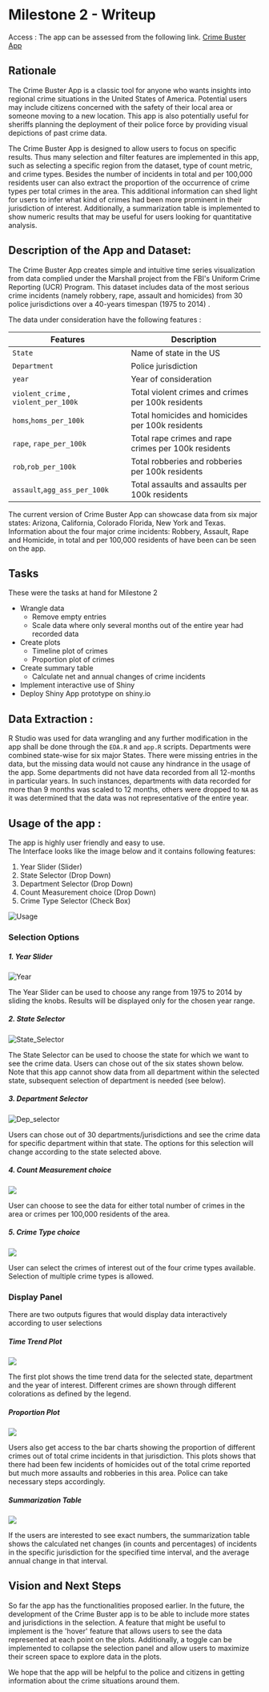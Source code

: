 
# Milestone 2 - Writeup

Access : The app can be assessed from the following link.
[Crime Buster App](https://birinder1469.shinyapps.io/Crime_Fighters/)

## Rationale

The Crime Buster App is a classic tool for anyone who wants insights into regional crime situations in the United States of America. Potential users may include citizens concerned with the safety of their local area or someone moving to a new location. This app is also potentially useful for sheriffs planning the deployment of their police force by providing visual depictions of past crime data.

The Crime Buster App is designed to allow users to focus on specific results. Thus many selection and filter features are implemented in this app, such as selecting a specific region from the dataset, type of count metric, and crime types. Besides the number of incidents in total and per 100,000 residents user can also extract the proportion of the occurrence of crime types per total crimes in the area. This additional information can shed light for
users to infer what kind of crimes had been more prominent in their jurisdiction of interest. Additionally, a summarization table is implemented to show numeric results that may be useful for users looking for quantitative analysis.   

## Description of the App and Dataset:

The Crime Buster App creates simple and intuitive time series visualization from data complied under the Marshall project from the FBI's Uniform Crime Reporting (UCR) Program. This dataset includes data of the most serious crime incidents (namely robbery, rape, assault and homicides) from 30 police jurisdictions over a 40-years timespan (1975 to 2014) .

The data under consideration have the following features :

| Features   | Description   |
|---|---|
|`State`   | Name of state in the US  |
|`Department`   |  Police jurisdiction  |
| `year`  |  Year of consideration |
| `violent_crime` , `violent_per_100k`  | Total violent crimes and crimes per 100k residents  |
| `homs`,`homs_per_100k`  | Total homicides and homicides per 100k residents |
| `rape`, `rape_per_100k`  | Total rape crimes and rape crimes per 100k residents   |
|  `rob`,`rob_per_100k` |  Total robberies and robberies per 100k residents  |
|`assault`,`agg_ass_per_100k`| Total assaults and assaults per 100k residents  |

The current version of Crime Buster App can showcase data from six major states: Arizona, California, Colorado Florida, New York and Texas. Information about the four major crime incidents: Robbery, Assault, Rape and Homicide, in total and per 100,000 residents of have been can be seen on the app.

## Tasks

These were the tasks at hand for Milestone 2

- Wrangle data
    - Remove empty entries
    - Scale data where only several months out of the entire year had recorded data
- Create plots
    - Timeline plot of crimes
    - Proportion plot of crimes
- Create summary table
    - Calculate net and annual changes of crime incidents
- Implement interactive use of Shiny
- Deploy Shiny App prototype on shiny.io

## Data Extraction :

R Studio was used for data wrangling and any further modification in the app shall be done through the `EDA.R` and `app.R` scripts. Departments were combined state-wise for six major States. There were missing entries in the data, but the missing data would not cause any hindrance in the usage of the app. Some departments did not have data recorded from all 12-months in particular years. In such instances, departments with data recorded for more than 9 months was scaled to 12 months, others were dropped to `NA` as it was determined that the data was not representative of the entire year.

## Usage of the app :

The app is highly user friendly and easy to use. <br> The Interface looks like the image below and it contains following features:

1. Year Slider (Slider)
2. State Selector (Drop Down)
3. Department Selector (Drop Down)
4. Count Measurement choice (Drop Down)
5. Crime Type Selector (Check Box)

![Usage](../figure/CrimeBusters_App.PNG)

### Selection Options

##### 1. Year Slider

![Year](../figure/Year_Slider.PNG)

The Year Slider can be used to choose any range from 1975 to 2014 by sliding the knobs. Results will be displayed only for the chosen year range.

##### 2. State Selector

![State_Selector](../figure/State_Selector_1.PNG)

The State Selector can be used to choose the state for which we want to see the crime data. Users can chose out of the six states shown below. Note that this app cannot show data from all department within the selected state, subsequent selection of department is needed (see below).

##### 3. Department Selector

![Dep_selector](../figure/Dep_Selector.PNG)

Users can chose out of 30 departments/jurisdictions and see the crime data for specific department within that state. The options for this selection will change according to the state selected above.

##### 4. Count Measurement choice

![](../figure/Count_Measure.PNG)

User can choose to see the data for either total number of crimes in the area or crimes per 100,000 residents of the area.

##### 5. Crime Type choice

![](../figure/Crime_type.PNG)

User can select the crimes of interest out of the four crime types available. Selection of multiple crime types is allowed.

### Display Panel

There are two outputs figures that would display data interactively according to user selections

##### Time Trend Plot

![](../figure/Crime_Line_Plot.PNG)

The first plot shows the time trend data for the selected state, department and the year of interest. Different crimes are shown through different colorations as defined by the legend.

##### Proportion Plot

![](../figure/Usage1.PNG)

Users also get access to the bar charts showing the proportion of different crimes out of total crime incidents in that jurisdiction.
This plots shows that there had been few incidents of homicides out of the total crime reported but much more assaults and robberies in this area. Police can take necessary steps accordingly.

##### Summarization Table

![](../figure/Table.PNG)

If the users are interested to see exact numbers, the summarization table shows  the calculated net changes (in counts and percentages) of incidents in the specific jurisdiction for the specified time interval, and the average annual change in that interval.

## Vision and Next Steps

So far the app has the functionalities proposed earlier. In the future, the development of the Crime Buster app is to be able to include more states and jurisdictions in the selection. A feature that might be useful to implement is the 'hover' feature that allows users to see the data represented at each point on the plots. Additionally, a toggle can be implemented to collapse the selection panel and allow users to maximize their screen space to explore data in the plots.

We hope that the app will be helpful to the police and citizens in getting information about the crime situations around them.
